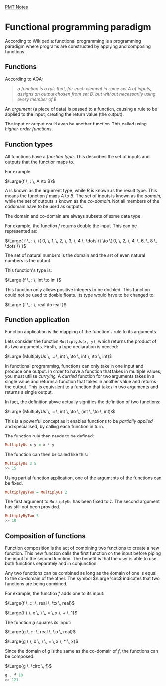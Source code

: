 [PMT Notes](https://www.physicsandmathstutor.com/pdf-pages/?pdf=https%3A%2F%2Fpmt.physicsandmathstutor.com%2Fdownload%2FComputer-Science%2FA-level%2FNotes%2FAQA%2F12-Fundamentals-of-Functional-Programming%2FAdvanced%2F12.1.%20Functional%20Programming%20Paradigm%20-%20Advanced.pdf)

# Functional programming paradigm

According to Wikipedia: functional programming is a programming paradigm where programs are constructed by applying and composing functions.

## Functions

According to AQA:

> *a function is a rule that, for each element in some set A of inputs, assigns an output chosen from set B, but without necessarily using every member of B* 

An *argument* (a piece of data) is passed to a function, causing a rule to be applied to the input, creating the return value (the output).

The input or output could even be another function. This called using *higher-order functions*.

## Function types

All functions have a *function type*. This describes the set of inputs and outputs that the function maps to. 

For example:

$\Large{f \, : \, A \to B}$

$A$ is known as the argument type, while $B$ is known as the result type. This means the function $f$ maps $A$ to $B$. The set of inputs is known as the *domain*, while the set of outputs is known as the *co-domain*. Not all members of the codomain have to be used as outputs. 

The domain and co-domain are always subsets of some data type.

For example, the function $f$ returns double the input. This can be represented as:

$\Large{ f \, : \, \{ 0, \, 1, \, 2, \, 3, \, 4 \, \dots \} \to \{ 0, \, 2, \, 4, \, 6, \, 8 \, \dots \} }$

The set of natural numbers is the domain and the set of even natural numbers is the output.

This function's type is:

$\Large {f \, : \, int \to int }$

This function only allows positive integers to be doubled. This function could not be used to double floats. Its type would have to be changed to:

$\Large {f \, : \, real \to real }$

## Function application

Function application is the mapping of the function's rule to its arguments.

Lets consider the function `MultiplyUs(x, y)`, which returns the product of its two arguments. Firstly, a type declaration is needed:

$\Large {MultiplyUs \, ::: \, int \, \to \, int \, \to \, int}$

In functional programming, functions can only take in one input and produce one output. In order to have a function that takes in multiple values, you must utilise *currying*. A *curried* function for two arguments takes in a single value and returns a function that takes in another value and returns the output. This is equivalent to a function that takes in two arguments and returns a single output.

In fact, the definition above actually signifies the definition of two functions:

$\Large {MultiplyUs \, ::: \, int \, \to \, (int \, \to \, int)}$

This is a powerful concept as it enables functions to be *partially applied* and specialised, by calling each function in turn.

The function rule then needs to be defined:

```hs
MultiplyUs x y = x * y
```

The function can then be called like this:

```hs
MultiplyUs 3 5
>> 15
```

Using partial function application, one of the arguments of the functions can be fixed.

```hs
MultiplyByTwo = MultiplyUs 2
```

The first argument to `MultiplyUs` has been fixed to 2. The second argument has still not been provided.

```hs
MultiplyByTwo 5
>> 10
```

## Composition of functions

Function composition is the act of combining two functions to create a new function. This new function calls the first function on the input before piping the input to the second function. The benefit is that the user is able to use both functions separately and in conjunction.

Any two functions can be combined as long as the domain of one is equal to the co-domain of the other. The symbol $\Large \circ$ indicates that two functions are being combined.

For example, the function $f$ adds one to its input:

$\Large{f \, ::: \, real \, \to \, real}$

$\Large{f ( \, x \, )  \, = \, x \, + \, 1}$

The function $g$ squares its input:

$\Large{g \, ::: \, real \, \to \, real}$

$\Large{g ( \, x \, )  \, = \, x \, * \, x}$

Since the domain of $g$ is the same as the co-domain of $f$, the functions can be composed:

$\Large{g \, \circ \, f}$

```hs
g . f 10
>> 121
```

